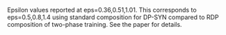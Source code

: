 Epsilon values reported at eps=0.36,0.51,1.01. This corresponds to eps=0.5,0.8,1.4 using standard composition for DP-SYN compared to RDP composition of two-phase training. See the paper for details.

